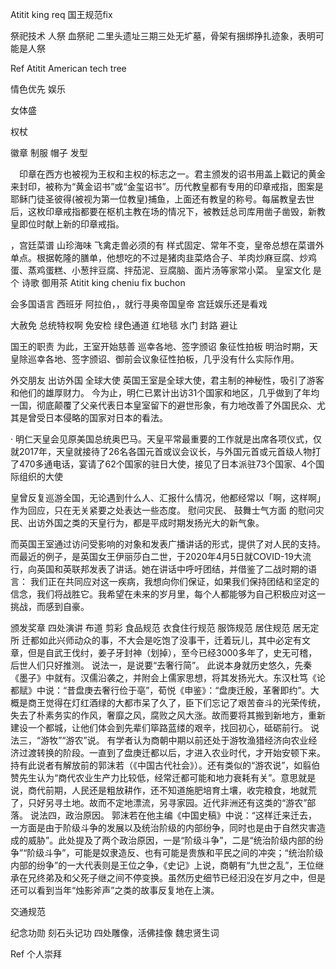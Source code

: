 Atitit king req 国王规范fix 

祭祀技术
人祭 血祭祀
二里头遗址三期三处无圹墓，骨架有捆绑挣扎迹象，表明可能是人祭

Ref
Atitit American tech tree

情色优先 娱乐

女体盛


权杖

徽章 
制服  帽子 发型


　印章在西方也被视为王权和主权的标志之一。君主颁发的诏书用盖上戳记的黄金来封印，被称为“黄金诏书”或“金玺诏书”。历代教皇都有专用的印章戒指，图案是耶稣门徒圣彼得(被视为第一位教皇)捕鱼，上面还有教皇的称号。每届教皇去世后，这枚印章戒指都要在枢机主教在场的情况下，被教廷总司库用凿子凿毁，新教皇即位时献上新的印章戒指。

，宫廷菜谱 山珍海味 飞禽走兽必须的有
样式固定、常年不变，皇帝总想在菜谱外单点。根据乾隆的膳单，他想吃的不过是猪肉韭菜烙合子、羊肉炒麻豆腐、炒鸡蛋、蒸鸡蛋糕、小葱拌豆腐、拌茄泥、豆腐脑、面片汤等家常小菜。
皇室文化 是个 诗歌  御用茶
Atitit king cheniu fix  buchon 

会多国语言 西班牙 阿拉伯，，就行寻奥帝国皇帝
宫廷娱乐还是看戏

大赦免
总统特权啊  免安检  绿色通道
红地毯
水门
封路 避让


国王的职责
为此，王室开始慈善
巡幸各地、签字颁诏
象征性拍板
明治时期，天皇除巡幸各地、签字颁诏、御前会议象征性拍板，几乎没有什么实际作用。	

外交朋友  出访外国 全球大使
英国王室是全球大使，君主制的神秘性，吸引了游客和他们的雄厚财力。
今为止，明仁已累计出访31个国家和地区，几乎做到了年均一国，彻底颠覆了父亲代表日本皇室留下的避世形象，有力地改善了外国民众、尤其是曾受日本侵略的国家对日本的看法。

· 明仁天皇会见原美国总统奥巴马。天皇平常最重要的工作就是出席各项仪式，仅就2017年，天皇就接待了26名各国元首或议会议长，与外国元首或元首级人物打了470多通电话，宴请了62个国家的驻日大使，接见了日本派驻73个国家、4个国际组织的大使

皇曾反复巡游全国，无论遇到什么人、汇报什么情况，他都经常以「啊，这样啊」作为回应，只在无关紧要之处表达一些态度。
慰问灾民、 鼓舞士气方面
的慰问灾民、出访外国之类的天皇行为，都是平成时期发扬光大的新气象。

而英国王室通过访问受影响的对象和发表广播讲话的形式，提供了对人民的支持。
而最近的例子，是英国女王伊丽莎白二世，于2020年4月5日就COVID-19大流行，向英国和英联邦发表了讲话。她在讲话中呼吁团结，并借鉴了二战时期的语言：
我们正在共同应对这一疾病，我想向你们保证，如果我们保持团结和坚定的信念，我们将战胜它。我希望在未来的岁月里，每个人都能够为自己积极应对这一挑战，而感到自豪。

颁发奖章 四处演讲 布道 
剪彩
食品规范 衣食住行规范
服饰规范
居住规范
居无定所
迁都如此兴师动众的事，不大会是吃饱了没事干，迁着玩儿，其中必定有文章，但是自武王伐纣，姜子牙封神（划掉），至今已经3000多年了，史无可稽，后世人们只好推测。
说法一，是说要“去奢行简”。
此说本身就历史悠久，先秦《墨子》中就有。汉儒沿袭之，并附会上儒家思想，将其发扬光大。东汉杜笃《论都赋》中说：“昔盘庚去奢行俭于亳”，荀悦《申鉴》：“盘庚迁殷，革奢即约”。大概是商王觉得在灯红酒绿的大都市呆了久了，臣下们忘记了艰苦奋斗的光荣传统，失去了朴素务实的作风，奢靡之风，腐败之风大涨。故而要将其搬到新地方，重新建设一个都城，让他们体会到先辈们筚路蓝缕的艰辛，找回初心，砥砺前行。
说法三，“游牧”“游农”说。
有学者认为商朝中期以前还处于游牧渔猎经济向农业经济过渡转换的阶段。一直到了盘庚迁都以后，才进入农业时代，才开始安顿下来。持有此说者有解放前的郭沫若（《中国古代社会》）。还有类似的“游农说”，如翦伯赞先生认为“商代农业生产力比较低，经常迁都可能和地力衰耗有关”。意思就是说，商代前期，人民还是粗放耕作，还不知道施肥培育土壤，收完粮食，地就荒了，只好另寻土地。故而不定地漂流，另寻家园。近代非洲还有这类的“游农”部落。
说法四，政治原因。
郭沫若在他主编《中国史稿》中说：“这样迁来迁去，一方面是由于阶级斗争的发展以及统治阶级的内部纷争，同时也是由于自然灾害造成的威胁”。此处提及了两个政治原因，一是“阶级斗争”，二是“统治阶级内部的纷争”“阶级斗争”，可能是奴隶造反、也有可能是贵族和平民之间的冲突；“统治阶级内部的纷争”的一大代表则是王位之争，《史记》上说，商朝有“九世之乱”，王位继承在兄终弟及和父死子继之间不停变换。虽然历史细节已经汩没在岁月之中，但是还可以看到当年“烛影斧声”之类的故事反复地在上演。

交通规范

纪念功勋
刻石头记功
四处雕像，活佛挂像
魏忠贤生词


Ref
个人崇拜
